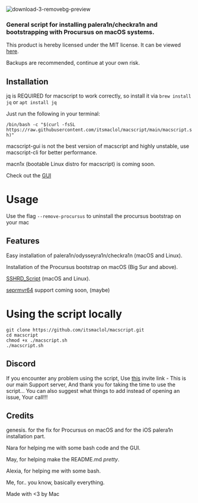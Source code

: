 ![download-3-removebg-preview](https://github.com/itsmaclol/macscript/assets/130684812/0693d09a-ad9f-48a4-b805-18d2396aa8ac)

<h3 align="left">General script for installing palera1n/checkra1n and bootstrapping with Procursus on macOS systems.</h3>

This product is hereby licensed under the MIT license. It can be viewed [here](https://github.com/itsmaclol/macscript/blob/main/LICENSE).

Backups are recommended, continue at your own risk.

## Installation

jq is REQUIRED for macscript to work correctly, so install it via `brew install jq` or `apt install jq`

Just run the following in your terminal:

`/bin/bash -c "$(curl -fsSL https://raw.githubusercontent.com/itsmaclol/macscript/main/macscript.sh)"`


macscript-gui is not the best version of macscript and highly unstable, use macscript-cli for better performance.

macn1x (bootable Linux distro for macscript) is coming soon.

Check out the [GUI](https://github.com/itsmaclol/macscript-gui)

# Usage

Use the flag `--remove-procursus` to uninstall the procursus bootstrap on your mac

## Features
Easy installation of palera1n/odysseyra1n/checkra1n (macOS and Linux).

Installation of the Procursus bootstrap on macOS (Big Sur and above).

[SSHRD_Script](https://github.com/verygenericname/sshrd_script) (macOS and Linux).

[seprmvr64](https://github.com/mineek/seprmvr64) support coming soon, (maybe)

# Using the script locally

```
git clone https://github.com/itsmaclol/macscript.git
cd macscript
chmod +x ./macscript.sh
./macscript.sh
```

## Discord
If you encounter any problem using the script, Use [this](https://discord.gg/ytCvyFUN3C) invite link - This is our main Support server, And thank you for taking the time to use the script...
You can also suggest what things to add instead of opening an issue, Your call!!!

## Credits
genesis. for the fix for Procursus on macOS and for the iOS palera1n installation part.

Nara for helping me with some bash code and the GUI.

May, for helping make the README.md *pretty*.

Alexia, for helping me with some bash.

Me, for.. you know, basically everything.

Made with <3 by Mac
